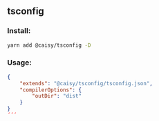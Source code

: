 ## tsconfig
### Install:

```bash
yarn add @caisy/tsconfig -D
```

### Usage:
```json
{
	"extends": "@caisy/tsconfig/tsconfig.json",
	"compilerOptions": {
		"outDir": "dist"
	}
}
´´´